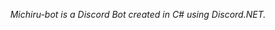 <!-- <h1>
    <img height="60%" width="60%" src="https://i.imgur.com/6PJ7Ml2.png"><br>
    <a href="https://discord.gg/XnbXNQM" target="_blank">
        <img src="https://img.shields.io/discord/545842171459272705?label=Discord&logo=Discord&logoColor=Violet"> <img src="https://ci.appveyor.com/api/projects/status/tch82vm68vq1o268?svg=true">
    </a>
</h1>
 -->
<p align="center">
    <i>Michiru-bot is a Discord Bot created in C# using Discord.NET.</i><br/><br>
</p>

<!-- ### Contact
> You can contact the core developers of Skyline at our [Discord](https://discord.gg/XnbXNQM). If you have any questions, feel free to ask. -->